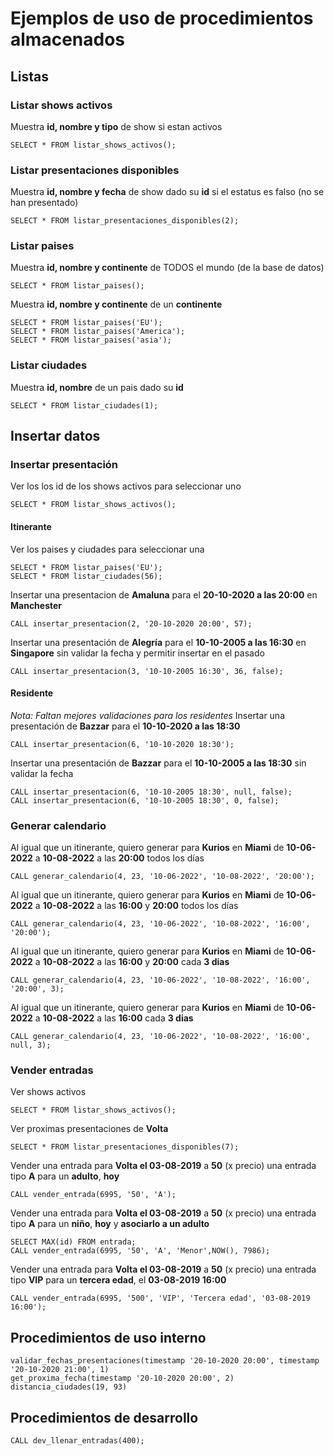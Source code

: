 # Ejemplos de uso de procedimientos almacenados

## Listas

### Listar shows activos
Muestra **id, nombre y tipo** de show si estan activos
```pgsql
SELECT * FROM listar_shows_activos();
```

### Listar presentaciones disponibles
Muestra **id, nombre y fecha** de show dado su **id** si el estatus es falso (no se han presentado)
```pgsql
SELECT * FROM listar_presentaciones_disponibles(2);
```

### Listar paises
Muestra **id, nombre y continente** de TODOS el mundo (de la base de datos)
```pgsql
SELECT * FROM listar_paises();
```
Muestra **id, nombre y continente** de un **continente**
```pgsql
SELECT * FROM listar_paises('EU');
SELECT * FROM listar_paises('America');
SELECT * FROM listar_paises('asia');
```

###  Listar ciudades
Muestra **id, nombre** de un pais dado su **id**
```pgsql
SELECT * FROM listar_ciudades(1);
```

## Insertar datos

### Insertar presentación
Ver los los id de los shows activos para seleccionar uno
```pgsql
SELECT * FROM listar_shows_activos();
```
#### Itinerante
Ver los paises y ciudades para seleccionar una
```pgsql
SELECT * FROM listar_paises('EU');
SELECT * FROM listar_ciudades(56);
```
Insertar una presentacion de **Amaluna** para el **20-10-2020 a las 20:00** en **Manchester**
```pgsql
CALL insertar_presentacion(2, '20-10-2020 20:00', 57);
```
Insertar una presentación de **Alegría** para el **10-10-2005 a las 16:30** en **Singapore** sin validar la fecha y permitir insertar en el pasado
```pgsql
CALL insertar_presentacion(3, '10-10-2005 16:30', 36, false);
```
#### Residente
*Nota: Faltan mejores validaciones para los residentes*
Insertar una presentación de **Bazzar** para el **10-10-2020 a las 18:30**
```pgsql
CALL insertar_presentacion(6, '10-10-2020 18:30');
```
Insertar una presentación de **Bazzar** para el **10-10-2005 a las 18:30** sin validar la fecha
```pgsql
CALL insertar_presentacion(6, '10-10-2005 18:30', null, false);
CALL insertar_presentacion(6, '10-10-2005 18:30', 0, false);
```

### Generar calendario
Al igual que un itinerante, quiero generar para **Kurios** en **Miami** de **10-06-2022** a **10-08-2022** a las **20:00** todos los días
```pgsql
CALL generar_calendario(4, 23, '10-06-2022', '10-08-2022', '20:00');
```
Al igual que un itinerante, quiero generar para **Kurios** en **Miami** de **10-06-2022** a **10-08-2022** a las **16:00** y **20:00** todos los días
```pgsql
CALL generar_calendario(4, 23, '10-06-2022', '10-08-2022', '16:00', '20:00');
```
Al igual que un itinerante, quiero generar para **Kurios** en **Miami** de **10-06-2022** a **10-08-2022** a las **16:00** y **20:00** cada **3 dias**
```pgsql
CALL generar_calendario(4, 23, '10-06-2022', '10-08-2022', '16:00', '20:00', 3);
```
Al igual que un itinerante, quiero generar para **Kurios** en **Miami** de **10-06-2022** a **10-08-2022** a las **16:00** cada **3 dias**
```pgsql
CALL generar_calendario(4, 23, '10-06-2022', '10-08-2022', '16:00', null, 3);
```

### Vender entradas
Ver shows activos
```pgsql
SELECT * FROM listar_shows_activos();
```
Ver proximas presentaciones de **Volta**
```pgsql
SELECT * FROM listar_presentaciones_disponibles(7);
```
Vender una entrada para **Volta el 03-08-2019** a **50** (x precio) una entrada tipo **A** para un **adulto**, **hoy**
```pgsql
CALL vender_entrada(6995, '50', 'A');
```
Vender una entrada para **Volta el 03-08-2019** a **50** (x precio) una entrada tipo **A** para un **niño**, **hoy** y **asociarlo a un adulto**
```pgsql
SELECT MAX(id) FROM entrada;
CALL vender_entrada(6995, '50', 'A', 'Menor',NOW(), 7986);
```
Vender una entrada para **Volta el 03-08-2019** a **50** (x precio) una entrada tipo **VIP** para un **tercera edad**, el **03-08-2019 16:00**
```pgsql
CALL vender_entrada(6995, '500', 'VIP', 'Tercera edad', '03-08-2019 16:00');
```

## Procedimientos de uso interno

```pgsql
validar_fechas_presentaciones(timestamp '20-10-2020 20:00', timestamp '20-10-2020 21:00', 1)
get_proxima_fecha(timestamp '20-10-2020 20:00', 2)
distancia_ciudades(19, 93)
```

## Procedimientos de desarrollo

```pgsql
CALL dev_llenar_entradas(400);
```